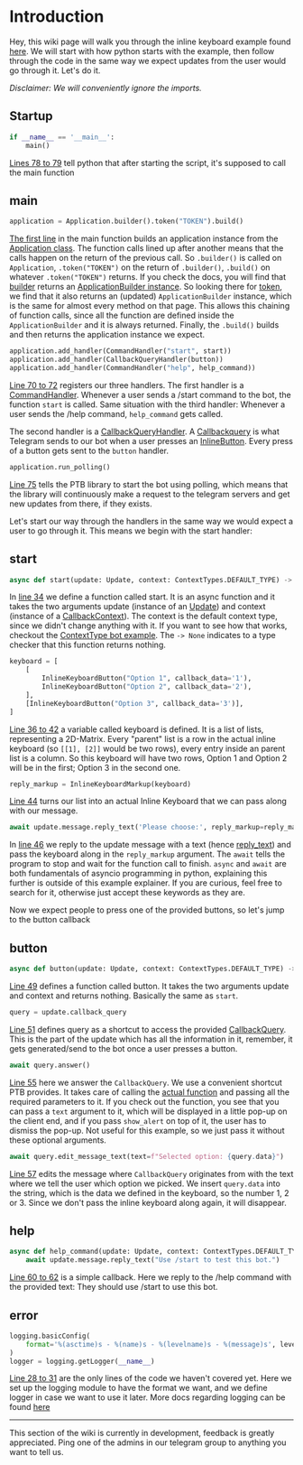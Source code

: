 # Introduction
Hey, this wiki page will walk you through the inline keyboard example found [here](../blob/master/examples/inlinekeyboard.py). We will start with how python starts with the example, then follow through the code in the same way we expect updates from the user would go through it. Let's do it.

_Disclaimer: We will conveniently ignore the imports._
## Startup

```python
if __name__ == '__main__':
    main()
```
[Lines 78 to 79](../blob/master/examples/inlinekeyboard.py#L78-L79) tell python that after starting the script, it's supposed to call the main function
## main

```python
application = Application.builder().token("TOKEN").build()
```
[The first line](../blob/master/examples/inlinekeyboard.py#L68) in the main function builds an application instance from the [Application class](https://docs.python-telegram-bot.org/telegram.ext.application.html). The function calls lined up after another means that the calls happen on the return of the previous call. So `.builder()` is called on `Application`, `.token("TOKEN")` on the return of `.builder()`, `.build()` on whatever `.token("TOKEN")` returns. If you check the docs, you will find that [builder](https://docs.python-telegram-bot.org/telegram.ext.application.html#telegram.ext.Application.builder) returns an [ApplicationBuilder instance](https://docs.python-telegram-bot.org/en/stable/telegram.ext.applicationbuilder.html). So looking there for [token](https://docs.python-telegram-bot.org/telegram.ext.applicationbuilder.html#telegram.ext.ApplicationBuilder.token), we find that it also returns an (updated) `ApplicationBuilder` instance, which is the same for almost every method on that page. This allows this chaining of function calls, since all the function are defined inside the `ApplicationBuilder` and it is always returned. Finally, the `.build()` builds and then returns the application instance we expect.

```python
application.add_handler(CommandHandler("start", start))
application.add_handler(CallbackQueryHandler(button))
application.add_handler(CommandHandler("help", help_command))
```
[Line 70 to 72](../blob/master/examples/inlinekeyboard.py#L70-L72) registers our three handlers. The first handler is a [CommandHandler](https://python-telegram-bot.readthedocs.io/telegram.ext.commandhandler.html). Whenever a user sends a /start command to the bot, the function `start` is called. Same situation with the third handler: Whenever a user sends the /help command, `help_command` gets called.

The second handler is a [CallbackQueryHandler](https://docs.python-telegram-bot.org/telegram.ext.callbackqueryhandler.html). A [Callbackquery](https://docs.python-telegram-bot.org/telegram.callbackquery.html) is what Telegram sends to our bot when a user presses an [InlineButton](https://docs.python-telegram-bot.org/telegram.inlinekeyboardbutton.html). Every press of a button gets sent to the `button` handler.

```python
application.run_polling()
```
[Line 75](../blob/master/examples/inlinekeyboard.py#L75) tells the PTB library to start the bot using polling, which means that the library will continuously make a request to the telegram servers and get new updates from there, if they exists.


Let's start our way through the handlers in the same way we would expect a user to go through it. This means we begin with the start handler:
## start

```python
async def start(update: Update, context: ContextTypes.DEFAULT_TYPE) -> None:
```
In [line 34](../blob/master/examples/inlinekeyboard.py#L34) we define a function called start. It is an async function and it takes the two arguments update (instance of an [Update](https://docs.python-telegram-bot.org/telegram.update.html)) and context (instance of a [CallbackContext](https://docs.python-telegram-bot.org/telegram.ext.callbackcontext.html)). The context is the default context type, since we didn't change anything with it. If you want to see how that works, checkout the [ContextType bot example](../blob/master/examples/contexttypesbot.py). The `-> None` indicates to a type checker that this function returns nothing.

```python
keyboard = [
    [
        InlineKeyboardButton("Option 1", callback_data='1'),
        InlineKeyboardButton("Option 2", callback_data='2'),
    ],
    [InlineKeyboardButton("Option 3", callback_data='3')],
]

```
[Line 36 to 42](../blob/master/examples/inlinekeyboard.py#L36-L42) a variable called keyboard is defined. It is a list of lists, representing a 2D-Matrix. Every "parent" list is a row in the actual inline keyboard (so `[[1], [2]]` would be two rows), every entry inside an parent list is a column. So this keyboard will have two rows, Option 1 and Option 2 will be in the first; Option 3 in the second one.

```python
reply_markup = InlineKeyboardMarkup(keyboard)
```
[Line 44](../blob/master/examples/inlinekeyboard.py#L44) turns our list into an actual Inline Keyboard that we can pass along with our message.

```python
await update.message.reply_text('Please choose:', reply_markup=reply_markup)
```
In [line 46](../blob/master/examples/inlinekeyboard.py#L46) we reply to the update message with a text (hence [reply_text](https://docs.python-telegram-bot.org/telegram.message.html#telegram.Message.reply_text)) and pass the keyboard along in the `reply_markup` argument. The `await` tells the program to stop and wait for the function call to finish. `async` and `await` are both fundamentals of asyncio programming in python, explaining this further is outside of this example explainer. If you are curious, feel free to search for it, otherwise just accept these keywords as they are.

Now we expect people to press one of the provided buttons, so let's jump to the button callback
## button

```python
async def button(update: Update, context: ContextTypes.DEFAULT_TYPE) -> None:
```
[Line 49](../blob/master/examples/inlinekeyboard.py#L49) defines a function called button. It takes the two arguments update and context and returns nothing. Basically the same as `start`.

```python
query = update.callback_query
```
[Line 51](../blob/master/examples/inlinekeyboard.py#L51) defines query as a shortcut to access the provided [CallbackQuery](https://docs.python-telegram-bot.org/telegram.callbackquery.html). This is the part of the update which has all the information in it, remember, it gets generated/send to the bot once a user presses a button.


```python
await query.answer()
```
[Line 55](../blob/master/examples/inlinekeyboard.py#L55) here we answer the `CallbackQuery`. We use a convenient shortcut PTB provides. It takes care of calling the [actual function](https://docs.python-telegram-bot.org/telegram.bot.html#telegram.Bot.answer_callback_query) and passing all the required parameters to it. If you check out the function, you see that you can pass a `text` argument to it, which will be displayed in a little pop-up on the client end, and if you pass `show_alert` on top of it, the user has to dismiss the pop-up. Not useful for this example, so we just pass it without these optional arguments.

```python
await query.edit_message_text(text=f"Selected option: {query.data}")
```
[Line 57](../blob/master/examples/inlinekeyboard.py#L57) edits the message where `CallbackQuery` originates from with the text where we tell the user which option we picked. We insert `query.data` into the string, which is the data we defined in the keyboard, so the number 1, 2 or 3. Since we don't pass the inline keyboard along again, it will disappear.
## help

```python
async def help_command(update: Update, context: ContextTypes.DEFAULT_TYPE) -> None:
    await update.message.reply_text("Use /start to test this bot.")
```
[Line 60 to 62](../blob/master/examples/inlinekeyboard.py#L60-L62) is a simple callback. Here we reply to the /help command with the provided text: They should use /start to use this bot.
## error

```python
logging.basicConfig(
    format='%(asctime)s - %(name)s - %(levelname)s - %(message)s', level=logging.INFO
)
logger = logging.getLogger(__name__)
```
[Line 28 to 31](../blob/master/examples/inlinekeyboard.py#L28-L31) are the only lines of the code we haven't covered yet. Here we set up the logging module to have the format we want, and we define logger in case we want to use it later. More docs regarding logging can be found [here](https://docs.python.org/3/library/logging.html)

***

This section of the wiki is currently in development, feedback is greatly appreciated. Ping one of the admins in our telegram group to anything you want to tell us.